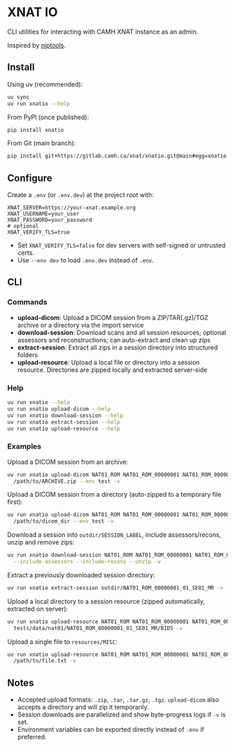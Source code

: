 # XNAT IO

CLI utilities for interacting with CAMH XNAT instance as an admin.

Inspired by [niptools](https://gitlab.camh.ca/xnat/niptools).

## Install

Using uv (recommended):

```bash
uv sync
uv run xnatio --help
```

From PyPI (once published):

```bash
pip install xnatio
```

From Git (main branch):

```bash
pip install git+https://gitlab.camh.ca/xnat/xnatio.git@main#egg=xnatio
```

## Configure

Create a `.env` (or `.env.dev`) at the project root with:

```
XNAT_SERVER=https://your-xnat.example.org
XNAT_USERNAME=your_user
XNAT_PASSWORD=your_password
# optional
XNAT_VERIFY_TLS=true
```

- Set `XNAT_VERIFY_TLS=false` for dev servers with self-signed or untrusted certs.
- Use `--env dev` to load `.env.dev` instead of `.env`.

## CLI

### Commands

- **upload-dicom**: Upload a DICOM session from a ZIP/TAR(.gz)/TGZ archive or a directory via the import service
- **download-session**: Download scans and all session resources; optional assessors and reconstructions; can auto-extract and clean up zips
- **extract-session**: Extract all zips in a session directory into structured folders
- **upload-resource**: Upload a local file or directory into a session resource. Directories are zipped locally and extracted server-side

### Help

```bash
uv run xnatio --help
uv run xnatio upload-dicom --help
uv run xnatio download-session --help
uv run xnatio extract-session --help
uv run xnatio upload-resource --help
```

### Examples

Upload a DICOM session from an archive:

```bash
uv run xnatio upload-dicom NAT01_ROM NAT01_ROM_00000001 NAT01_ROM_00000001_01_SE01_MR \
  /path/to/ARCHIVE.zip --env test -v
```

Upload a DICOM session from a directory (auto-zipped to a temporary file first):

```bash
uv run xnatio upload-dicom NAT01_ROM NAT01_ROM_00000001 NAT01_ROM_00000001_01_SE01_MR \
  /path/to/dicom_dir --env test -v
```

Download a session into `outdir/SESSION_LABEL`, include assessors/recons, unzip and remove zips:

```bash
uv run xnatio download-session NAT01_ROM NAT01_ROM_00000001 NAT01_ROM_00000001_01_SE01_MR outdir \
  --include-assessors --include-recons --unzip -v
```

Extract a previously downloaded session directory:

```bash
uv run xnatio extract-session outdir/NAT01_ROM_00000001_01_SE01_MR -v
```

Upload a local directory to a session resource (zipped automatically, extracted on server):

```bash
uv run xnatio upload-resource NAT01_ROM NAT01_ROM_00000001 NAT01_ROM_00000001_01_SE01_MR BIDS \
  tests/data/nat01/NAT01_ROM_00000001_01_SE01_MR/BIDS -v
```

Upload a single file to `resources/MISC`:

```bash
uv run xnatio upload-resource NAT01_ROM NAT01_ROM_00000001 NAT01_ROM_00000001_01_SE01_MR MISC \
  /path/to/file.txt -v
```

## Notes

- Accepted upload formats: `.zip`, `.tar`, `.tar.gz`, `.tgz`. `upload-dicom` also accepts a directory and will zip it temporarily.
- Session downloads are parallelized and show byte-progress logs if `-v` is set.
- Environment variables can be exported directly instead of `.env` if preferred.
